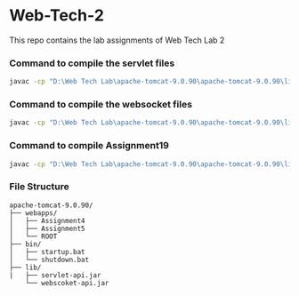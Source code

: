 # Web-Tech-2

This repo contains the lab assignments of Web Tech Lab 2

### Command to compile the servlet files

```bash
javac -cp "D:\Web Tech Lab\apache-tomcat-9.0.90\apache-tomcat-9.0.90\lib\servlet-api.jar" -d "D:\Web Tech Lab\apache-tomcat-9.0.90\apache-tomcat-9.0.90\webapps\Assignment16\WEB-INF\classes" HelloWorldServlet.java

```

### Command to compile the websocket files

```bash
javac -cp "D:\Web Tech Lab\apache-tomcat-9.0.90\apache-tomcat-9.0.90\lib\websocket-api.jar" -d "D:\Web Tech Lab\apache-tomcat-9.0.90\apache-tomcat-9.0.90\webapps\Assignment17\WEB-INF\classes" ChatServer.java
```

### Command to compile Assignment19

```bash
javac -cp "D:\Web Tech Lab\apache-tomcat-9.0.90\apache-tomcat-9.0.90\lib\servlet-api.jar;D:\Web Tech Lab\apache-tomcat-9.0.90\apache-tomcat-9.0.90\lib\mysql-connector-j-9.2.0.jar;D:\Web Tech Lab\apache-tomcat-9.0.90\apache-tomcat-9.0.90\lib\gson-2.12.1.jar" -d "D:\Web Tech Lab\apache-tomcat-9.0.90\apache-tomcat-9.0.90\webapps\Assignment19\WEB-INF\classes" SearchStudentServlet.java DepartmentServlet.java DepartmentListServlet.java

```



### File Structure

```
apache-tomcat-9.0.90/
├── webapps/
│   ├── Assignment4
│   ├── Assignment5
│   └── ROOT
├── bin/
│   ├── startup.bat
│   └── shutdown.bat
├── lib/
|   ├── servlet-api.jar
    └── webscoket-api.jar
```